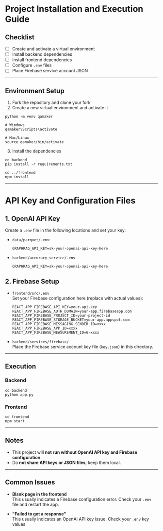 # Project Installation and Execution Guide

## Checklist

- [ ] Create and activate a virtual environment
- [ ] Install backend dependencies
- [ ] Install frontend dependencies
- [ ] Configure `.env` files
- [ ] Place Firebase service account JSON

---

## Environment Setup

1. Fork the repository and clone your fork
2. Create a new virtual environment and activate it
  
  ```
  python -m venv qamaker
  
  # Windows
  qamaker\Scripts\activate
  
  # Mac/Linux
  source qamaker/bin/activate
  
  ```
3. Install the dependencies

  ```
  cd backend
  pip install -r requirements.txt
  
  cd ../frontend
  npm install
  ```

---
# API Key and Configuration Files

## 1. OpenAI API Key

Create a `.env` file in the following locations and set your key:

- `data/parquet/.env`:
    ```
    GRAPHRAG_API_KEY=sk-your-openai-api-key-here
    ```
- `backend/accuracy_service/.env`:
    ```
    GRAPHRAG_API_KEY=sk-your-openai-api-key-here
    ```

## 2. Firebase Setup

- `frontend/src/.env`  
  Set your Firebase configuration here (replace with actual values):
    ```
    REACT_APP_FIREBASE_API_KEY=your-api-key
    REACT_APP_FIREBASE_AUTH_DOMAIN=your-app.firebaseapp.com
    REACT_APP_FIREBASE_PROJECT_ID=your-project-id
    REACT_APP_FIREBASE_STORAGE_BUCKET=your-app.appspot.com
    REACT_APP_FIREBASE_MESSAGING_SENDER_ID=xxxx
    REACT_APP_FIREBASE_APP_ID=xxxx
    REACT_APP_FIREBASE_MEASUREMENT_ID=G-xxxx
    ```

- `backend/services/firebase/`  
  Place the Firebase service account key file (`key.json`) in this directory.

---

## Execution
### Backend
  
  ```
  cd backend
  python app.py
  ```

### Frontend
  
  ```
  cd frontend
  npm start
  ```

---

## Notes

- This project will **not run without OpenAI API key and Firebase configuration**.
- Do **not share API keys or JSON files**; keep them local.

---

## Common Issues

- **Blank page in the frontend**  
  This usually indicates a Firebase configuration error. Check your `.env` file and restart the app.

- **"Failed to get a response"**  
  This usually indicates an OpenAI API key issue. Check your `.env` key values.
